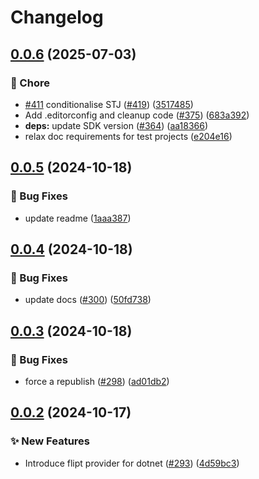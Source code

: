 # Changelog

## [0.0.6](https://github.com/open-feature/dotnet-sdk-contrib/compare/OpenFeature.Contrib.Providers.Flipt-v0.0.5...OpenFeature.Contrib.Providers.Flipt-v0.0.6) (2025-07-03)


### 🧹 Chore

* [#411](https://github.com/open-feature/dotnet-sdk-contrib/issues/411) conditionalise STJ ([#419](https://github.com/open-feature/dotnet-sdk-contrib/issues/419)) ([3517485](https://github.com/open-feature/dotnet-sdk-contrib/commit/35174855462364ea10cd210aecf6924a22534fe6))
* Add .editorconfig and cleanup code ([#375](https://github.com/open-feature/dotnet-sdk-contrib/issues/375)) ([683a392](https://github.com/open-feature/dotnet-sdk-contrib/commit/683a392604aca6c9a92b1f64fa30bc9e3e069b4f))
* **deps:** update SDK version ([#364](https://github.com/open-feature/dotnet-sdk-contrib/issues/364)) ([aa18366](https://github.com/open-feature/dotnet-sdk-contrib/commit/aa18366883e4eb62bdb46a54bab08426a77dcbe8))
* relax doc requirements for test projects ([e204e16](https://github.com/open-feature/dotnet-sdk-contrib/commit/e204e168ee8ccda34f46de325d45447e3ef85f73))

## [0.0.5](https://github.com/open-feature/dotnet-sdk-contrib/compare/OpenFeature.Contrib.Providers.Flipt-v0.0.4...OpenFeature.Contrib.Providers.Flipt-v0.0.5) (2024-10-18)


### 🐛 Bug Fixes

* update readme ([1aaa387](https://github.com/open-feature/dotnet-sdk-contrib/commit/1aaa3877ae3db884d401226b2138f8e3903a56c2))

## [0.0.4](https://github.com/open-feature/dotnet-sdk-contrib/compare/OpenFeature.Contrib.Providers.Flipt-v0.0.3...OpenFeature.Contrib.Providers.Flipt-v0.0.4) (2024-10-18)


### 🐛 Bug Fixes

* update docs ([#300](https://github.com/open-feature/dotnet-sdk-contrib/issues/300)) ([50fd738](https://github.com/open-feature/dotnet-sdk-contrib/commit/50fd738585567a39f6fd0b1db37b899cbae42ba5))

## [0.0.3](https://github.com/open-feature/dotnet-sdk-contrib/compare/OpenFeature.Contrib.Providers.Flipt-v0.0.2...OpenFeature.Contrib.Providers.Flipt-v0.0.3) (2024-10-18)


### 🐛 Bug Fixes

* force a republish ([#298](https://github.com/open-feature/dotnet-sdk-contrib/issues/298)) ([ad01db2](https://github.com/open-feature/dotnet-sdk-contrib/commit/ad01db2991a147d527637afac30827f73a4cc40e))

## [0.0.2](https://github.com/open-feature/dotnet-sdk-contrib/compare/OpenFeature.Contrib.Providers.Flipt-v0.0.1...OpenFeature.Contrib.Providers.Flipt-v0.0.2) (2024-10-17)


### ✨ New Features

* Introduce flipt provider for dotnet  ([#293](https://github.com/open-feature/dotnet-sdk-contrib/issues/293)) ([4d59bc3](https://github.com/open-feature/dotnet-sdk-contrib/commit/4d59bc35bd4c65c9989e8c980668d85242240eec))
